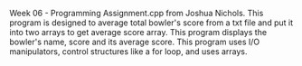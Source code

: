 Week 06 - Programming Assignment.cpp from Joshua Nichols.
This program is designed to average total bowler's score from a txt file and put it into two arrays to get average score array.
This program displays the bowler's name, score and its average score.
This program uses I/O manipulators, control structures like a for loop, and uses arrays.
